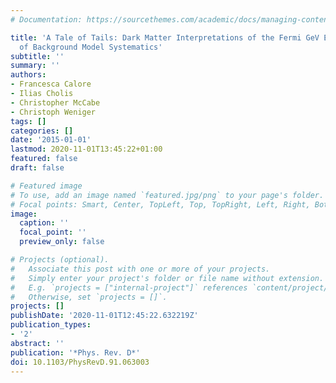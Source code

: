 ```yaml
---
# Documentation: https://sourcethemes.com/academic/docs/managing-content/

title: 'A Tale of Tails: Dark Matter Interpretations of the Fermi GeV Excess in Light
  of Background Model Systematics'
subtitle: ''
summary: ''
authors:
- Francesca Calore
- Ilias Cholis
- Christopher McCabe
- Christoph Weniger
tags: []
categories: []
date: '2015-01-01'
lastmod: 2020-11-01T13:45:22+01:00
featured: false
draft: false

# Featured image
# To use, add an image named `featured.jpg/png` to your page's folder.
# Focal points: Smart, Center, TopLeft, Top, TopRight, Left, Right, BottomLeft, Bottom, BottomRight.
image:
  caption: ''
  focal_point: ''
  preview_only: false

# Projects (optional).
#   Associate this post with one or more of your projects.
#   Simply enter your project's folder or file name without extension.
#   E.g. `projects = ["internal-project"]` references `content/project/deep-learning/index.md`.
#   Otherwise, set `projects = []`.
projects: []
publishDate: '2020-11-01T12:45:22.632219Z'
publication_types:
- '2'
abstract: ''
publication: '*Phys. Rev. D*'
doi: 10.1103/PhysRevD.91.063003
---
```

